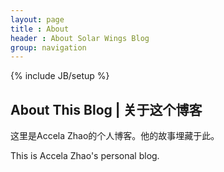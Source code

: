 ```yaml
---
layout: page
title : About
header : About Solar Wings Blog 
group: navigation
---
```


{% include JB/setup %}

## About This Blog | 关于这个博客

这里是Accela Zhao的个人博客。他的故事埋藏于此。

This is Accela Zhao's personal blog.

